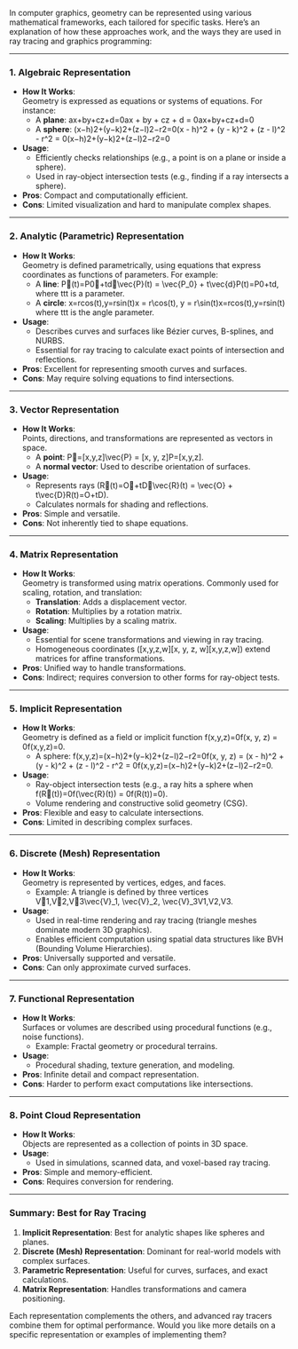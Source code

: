 In computer graphics, geometry can be represented using various mathematical frameworks, each tailored for specific tasks. Here’s an explanation of how these approaches work, and the ways they are used in ray tracing and graphics programming:

---

### 1. **Algebraic Representation**

- **How It Works**:  
    Geometry is expressed as equations or systems of equations. For instance:
    - A **plane**: ax+by+cz+d=0ax + by + cz + d = 0ax+by+cz+d=0
    - A **sphere**: (x−h)2+(y−k)2+(z−l)2−r2=0(x - h)^2 + (y - k)^2 + (z - l)^2 - r^2 = 0(x−h)2+(y−k)2+(z−l)2−r2=0
- **Usage**:
    - Efficiently checks relationships (e.g., a point is on a plane or inside a sphere).
    - Used in ray-object intersection tests (e.g., finding if a ray intersects a sphere).
- **Pros**: Compact and computationally efficient.
- **Cons**: Limited visualization and hard to manipulate complex shapes.

---

### 2. **Analytic (Parametric) Representation**

- **How It Works**:  
    Geometry is defined parametrically, using equations that express coordinates as functions of parameters. For example:
    - A **line**: P⃗(t)=P0⃗+td⃗\vec{P}(t) = \vec{P_0} + t\vec{d}P(t)=P0​​+td, where ttt is a parameter.
    - A **circle**: x=rcos⁡(t),y=rsin⁡(t)x = r\cos(t), y = r\sin(t)x=rcos(t),y=rsin(t) where ttt is the angle parameter.
- **Usage**:
    - Describes curves and surfaces like Bézier curves, B-splines, and NURBS.
    - Essential for ray tracing to calculate exact points of intersection and reflections.
- **Pros**: Excellent for representing smooth curves and surfaces.
- **Cons**: May require solving equations to find intersections.

---

### 3. **Vector Representation**

- **How It Works**:  
    Points, directions, and transformations are represented as vectors in space.
    - A **point**: P⃗=[x,y,z]\vec{P} = [x, y, z]P=[x,y,z].
    - A **normal vector**: Used to describe orientation of surfaces.
- **Usage**:
    - Represents rays (R⃗(t)=O⃗+tD⃗\vec{R}(t) = \vec{O} + t\vec{D}R(t)=O+tD).
    - Calculates normals for shading and reflections.
- **Pros**: Simple and versatile.
- **Cons**: Not inherently tied to shape equations.

---

### 4. **Matrix Representation**

- **How It Works**:  
    Geometry is transformed using matrix operations. Commonly used for scaling, rotation, and translation:
    - **Translation**: Adds a displacement vector.
    - **Rotation**: Multiplies by a rotation matrix.
    - **Scaling**: Multiplies by a scaling matrix.
- **Usage**:
    - Essential for scene transformations and viewing in ray tracing.
    - Homogeneous coordinates ([x,y,z,w][x, y, z, w][x,y,z,w]) extend matrices for affine transformations.
- **Pros**: Unified way to handle transformations.
- **Cons**: Indirect; requires conversion to other forms for ray-object tests.

---

### 5. **Implicit Representation**

- **How It Works**:  
    Geometry is defined as a field or implicit function f(x,y,z)=0f(x, y, z) = 0f(x,y,z)=0.
    - A sphere: f(x,y,z)=(x−h)2+(y−k)2+(z−l)2−r2=0f(x, y, z) = (x - h)^2 + (y - k)^2 + (z - l)^2 - r^2 = 0f(x,y,z)=(x−h)2+(y−k)2+(z−l)2−r2=0.
- **Usage**:
    - Ray-object intersection tests (e.g., a ray hits a sphere when f(R⃗(t))=0f(\vec{R}(t)) = 0f(R(t))=0).
    - Volume rendering and constructive solid geometry (CSG).
- **Pros**: Flexible and easy to calculate intersections.
- **Cons**: Limited in describing complex surfaces.

---

### 6. **Discrete (Mesh) Representation**

- **How It Works**:  
    Geometry is represented by vertices, edges, and faces.
    - Example: A triangle is defined by three vertices V⃗1,V⃗2,V⃗3\vec{V}_1, \vec{V}_2, \vec{V}_3V1​,V2​,V3​.
- **Usage**:
    - Used in real-time rendering and ray tracing (triangle meshes dominate modern 3D graphics).
    - Enables efficient computation using spatial data structures like BVH (Bounding Volume Hierarchies).
- **Pros**: Universally supported and versatile.
- **Cons**: Can only approximate curved surfaces.

---

### 7. **Functional Representation**

- **How It Works**:  
    Surfaces or volumes are described using procedural functions (e.g., noise functions).
    - Example: Fractal geometry or procedural terrains.
- **Usage**:
    - Procedural shading, texture generation, and modeling.
- **Pros**: Infinite detail and compact representation.
- **Cons**: Harder to perform exact computations like intersections.

---

### 8. **Point Cloud Representation**

- **How It Works**:  
    Objects are represented as a collection of points in 3D space.
- **Usage**:
    - Used in simulations, scanned data, and voxel-based ray tracing.
- **Pros**: Simple and memory-efficient.
- **Cons**: Requires conversion for rendering.

---

### Summary: Best for Ray Tracing

1. **Implicit Representation**: Best for analytic shapes like spheres and planes.
2. **Discrete (Mesh) Representation**: Dominant for real-world models with complex surfaces.
3. **Parametric Representation**: Useful for curves, surfaces, and exact calculations.
4. **Matrix Representation**: Handles transformations and camera positioning.

Each representation complements the others, and advanced ray tracers combine them for optimal performance. Would you like more details on a specific representation or examples of implementing them?